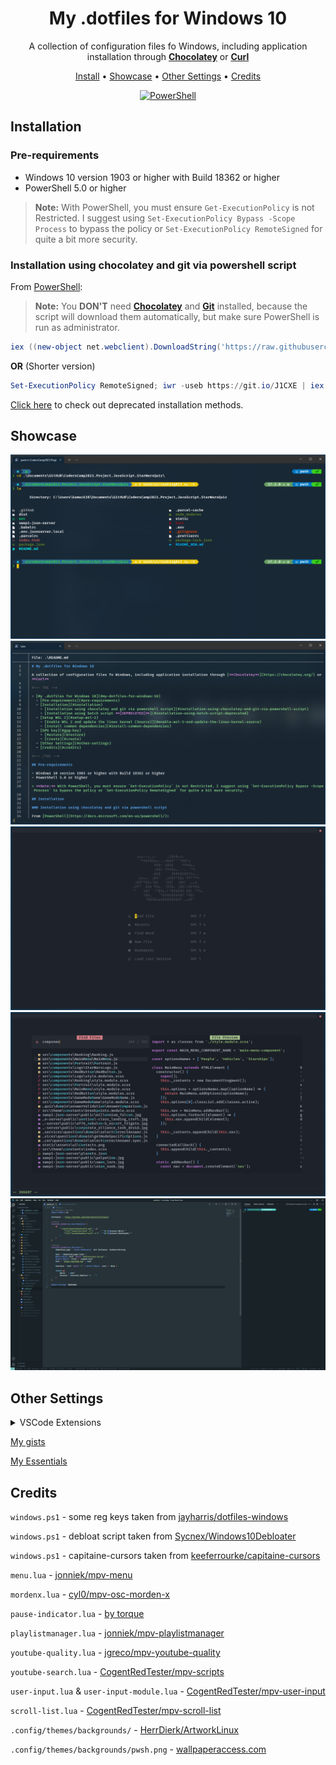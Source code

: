 <h1 align="center">My .dotfiles for Windows 10</h1>

<div align="center">

A collection of configuration files fo Windows, including application installation through [**Chocolatey**](https://chocolatey.org/) or [**Curl**](https://curl.se/)

<div align="center">
      <a href="#installation">Install</a>
  <span> • </span>
       <a href="#showcase">Showcase</a>
  <span> • </span>
  <a href="#other-settings">Other Settings</a>
  <span> • </span>
        <a href="#credits">Credits</a>
  <p></p>
</div>

[![PowerShell](https://img.shields.io/badge/Made%20with%20PowerShell-568ef7.svg?style=for-the-badge&logo=PowerShell&logoColor=white)](https://github.com/PowerShell/PowerShell)

</div>

## Installation

### Pre-requirements

- Windows 10 version 1903 or higher with Build 18362 or higher
- PowerShell 5.0 or higher

> **Note:** With PowerShell, you must ensure `Get-ExecutionPolicy` is not Restricted. I suggest using `Set-ExecutionPolicy Bypass -Scope Process` to bypass the policy or `Set-ExecutionPolicy RemoteSigned` for quite a bit more security.

### Installation using chocolatey and git via powershell script

From [PowerShell](https://docs.microsoft.com/en-us/powershell/):

> **Note:** You **DON'T** need [**Chocolatey**](https://chocolatey.org/) and [**Git**](https://git-scm.com/) installed, because the script will download them automatically, but make sure PowerShell is run as administrator.

```powershell
iex ((new-object net.webclient).DownloadString('https://raw.githubusercontent.com/kamack38/dotfiles/main/install/install.ps1'))
```

**OR** (Shorter version)

```powershell
Set-ExecutionPolicy RemoteSigned; iwr -useb https://git.io/J1CXE | iex
```

[Click here](https://github.com/kamack38/dotfiles/wiki/%5BDeprecated%5D-Installation-using-batch-script) to check out deprecated installation methods.

## Showcase

![Windows Terminal](../Pictures/Showcase/Windows-Terminal-Showcase.png)
![Bat](../Pictures/Showcase/Bat-Showcase.png)
![NeoVim](../Pictures/Showcase/NeoVim-Showcase.png)
![NeoVim - Telescope](../Pictures/Showcase/NeoVim-Showcase-Telescope.png)
![VSCode](../Pictures/Showcase/VSCode-Showcase.png)

## Other Settings

<details>
  <summary>
      VSCode Extensions
  </summary>
  <ul>
      <li><a href="https://marketplace.visualstudio.com/items?itemName=aaron-bond.better-comments">aaron-bond.better-comments</a></li>
      <li><a href="https://marketplace.visualstudio.com/items?itemName=akamud.vscode-caniuse">akamud.vscode-caniuse</a></li>
      <li><a href="https://marketplace.visualstudio.com/items?itemName=akamud.vscode-theme-onedark">akamud.vscode-theme-onedark</a></li>
      <li><a href="https://marketplace.visualstudio.com/items?itemName=alexcvzz.vscode-sqlite">alexcvzz.vscode-sqlite</a></li>
      <li><a href="https://marketplace.visualstudio.com/items?itemName=aster.vscode-subtitles">aster.vscode-subtitles</a></li>
      <li><a href="https://marketplace.visualstudio.com/items?itemName=austin.code-gnu-global">austin.code-gnu-global</a></li>
      <li><a href="https://marketplace.visualstudio.com/items?itemName=bagetx.inf">bagetx.inf</a></li>
      <li><a href="https://marketplace.visualstudio.com/items?itemName=bierner.emojisense">bierner.emojisense</a></li>
      <li><a href="https://marketplace.visualstudio.com/items?itemName=bierner.markdown-preview-github-styles">bierner.markdown-preview-github-styles</a></li>
      <li><a href="https://marketplace.visualstudio.com/items?itemName=christian-kohler.npm-intellisense">christian-kohler.npm-intellisense</a></li>
      <li><a href="https://marketplace.visualstudio.com/items?itemName=christian-kohler.path-intellisense">christian-kohler.path-intellisense</a></li>
      <li><a href="https://marketplace.visualstudio.com/items?itemName=chunsen.bracket-select">chunsen.bracket-select</a></li>
      <li><a href="https://marketplace.visualstudio.com/items?itemName=cschlosser.doxdocgen">cschlosser.doxdocgen</a></li>
      <li><a href="https://marketplace.visualstudio.com/items?itemName=DavidAnson.vscode-markdownlint">DavidAnson.vscode-markdownlint</a></li>
      <li><a href="https://marketplace.visualstudio.com/items?itemName=dbaeumer.vscode-eslint">dbaeumer.vscode-eslint</a></li>
      <li><a href="https://marketplace.visualstudio.com/items?itemName=dirt-lxiv.language-csgo-cfg">dirt-lxiv.language-csgo-cfg</a></li>
      <li><a href="https://marketplace.visualstudio.com/items?itemName=dkundel.vscode-npm-source">dkundel.vscode-npm-source</a></li>
      <li><a href="https://marketplace.visualstudio.com/items?itemName=DotJoshJohnson.xml">DotJoshJohnson.xml</a></li>
      <li><a href="https://marketplace.visualstudio.com/items?itemName=dsznajder.es7-react-js-snippets">dsznajder.es7-react-js-snippets</a></li>
      <li><a href="https://marketplace.visualstudio.com/items?itemName=eamodio.gitlens">eamodio.gitlens</a></li>
      <li><a href="https://marketplace.visualstudio.com/items?itemName=ecmel.vscode-html-css">ecmel.vscode-html-css</a></li>
      <li><a href="https://marketplace.visualstudio.com/items?itemName=eg2.vscode-npm-script">eg2.vscode-npm-script</a></li>
      <li><a href="https://marketplace.visualstudio.com/items?itemName=enkia.tokyo-night">enkia.tokyo-night</a></li>
      <li><a href="https://marketplace.visualstudio.com/items?itemName=Equinusocio.vsc-community-material-theme">Equinusocio.vsc-community-material-theme</a></li>
      <li><a href="https://marketplace.visualstudio.com/items?itemName=Equinusocio.vsc-material-theme">Equinusocio.vsc-material-theme</a></li>
      <li><a href="https://marketplace.visualstudio.com/items?itemName=esbenp.prettier-vscode">esbenp.prettier-vscode</a></li>
      <li><a href="https://marketplace.visualstudio.com/items?itemName=firefox-devtools.vscode-firefox-debug">firefox-devtools.vscode-firefox-debug</a></li>
      <li><a href="https://marketplace.visualstudio.com/items?itemName=formulahendry.code-runner">formulahendry.code-runner</a></li>
      <li><a href="https://marketplace.visualstudio.com/items?itemName=foxundermoon.shell-format">foxundermoon.shell-format</a></li>
      <li><a href="https://marketplace.visualstudio.com/items?itemName=GEEKiDoS.vdf">GEEKiDoS.vdf</a></li>
      <li><a href="https://marketplace.visualstudio.com/items?itemName=GitHub.vscode-pull-request-github">GitHub.vscode-pull-request-github</a></li>
      <li><a href="https://marketplace.visualstudio.com/items?itemName=GrapeCity.gc-excelviewer">GrapeCity.gc-excelviewer</a></li>
      <li><a href="https://marketplace.visualstudio.com/items?itemName=humao.rest-client">humao.rest-client</a></li>
      <li><a href="https://marketplace.visualstudio.com/items?itemName=Hyeon.c-math-viewer">Hyeon.c-math-viewer</a></li>
      <li><a href="https://marketplace.visualstudio.com/items?itemName=icrawl.discord-vscode">icrawl.discord-vscode</a></li>
      <li><a href="https://marketplace.visualstudio.com/items?itemName=ionutvmi.reg">ionutvmi.reg</a></li>
      <li><a href="https://marketplace.visualstudio.com/items?itemName=jeff-hykin.better-cpp-syntax">jeff-hykin.better-cpp-syntax</a></li>
      <li><a href="https://marketplace.visualstudio.com/items?itemName=liximomo.sftp">liximomo.sftp</a></li>
      <li><a href="https://marketplace.visualstudio.com/items?itemName=lukasz-wronski.ftp-sync">lukasz-wronski.ftp-sync</a></li>
      <li><a href="https://marketplace.visualstudio.com/items?itemName=mgmcdermott.vscode-language-babel">mgmcdermott.vscode-language-babel</a></li>
      <li><a href="https://marketplace.visualstudio.com/items?itemName=mikestead.dotenv">mikestead.dotenv</a></li>
      <li><a href="https://marketplace.visualstudio.com/items?itemName=mkaufman.HTMLHint">mkaufman.HTMLHint</a></li>
      <li><a href="https://marketplace.visualstudio.com/items?itemName=ms-python.python">ms-python.python</a></li>
      <li><a href="https://marketplace.visualstudio.com/items?itemName=ms-python.vscode-pylance">ms-python.vscode-pylance</a></li>
      <li><a href="https://marketplace.visualstudio.com/items?itemName=ms-toolsai.jupyter">ms-toolsai.jupyter</a></li>
      <li><a href="https://marketplace.visualstudio.com/items?itemName=ms-toolsai.jupyter-keymap">ms-toolsai.jupyter-keymap</a></li>
      <li><a href="https://marketplace.visualstudio.com/items?itemName=ms-toolsai.jupyter-renderers">ms-toolsai.jupyter-renderers</a></li>
      <li><a href="https://marketplace.visualstudio.com/items?itemName=ms-vscode-remote.remote-containers">ms-vscode-remote.remote-containers</a></li>
      <li><a href="https://marketplace.visualstudio.com/items?itemName=ms-vscode-remote.remote-ssh">ms-vscode-remote.remote-ssh</a></li>
      <li><a href="https://marketplace.visualstudio.com/items?itemName=ms-vscode-remote.remote-ssh-edit">ms-vscode-remote.remote-ssh-edit</a></li>
      <li><a href="https://marketplace.visualstudio.com/items?itemName=ms-vscode-remote.remote-wsl">ms-vscode-remote.remote-wsl</a></li>
      <li><a href="https://marketplace.visualstudio.com/items?itemName=ms-vscode-remote.vscode-remote-extensionpack">ms-vscode-remote.vscode-remote-extensionpack</a></li>
      <li><a href="https://marketplace.visualstudio.com/items?itemName=ms-vscode.cpptools">ms-vscode.cpptools</a></li>
      <li><a href="https://marketplace.visualstudio.com/items?itemName=ms-vscode.hexeditor">ms-vscode.hexeditor</a></li>
      <li><a href="https://marketplace.visualstudio.com/items?itemName=ms-vscode.powershell">ms-vscode.powershell</a></li>
      <li><a href="https://marketplace.visualstudio.com/items?itemName=ms-vscode.vscode-typescript-next">ms-vscode.vscode-typescript-next</a></li>
      <li><a href="https://marketplace.visualstudio.com/items?itemName=ms-vsliveshare.vsliveshare">ms-vsliveshare.vsliveshare</a></li>
      <li><a href="https://marketplace.visualstudio.com/items?itemName=ms-vsliveshare.vsliveshare-audio">ms-vsliveshare.vsliveshare-audio</a></li>
      <li><a href="https://marketplace.visualstudio.com/items?itemName=mtxr.sqltools">mtxr.sqltools</a></li>
      <li><a href="https://marketplace.visualstudio.com/items?itemName=mutantdino.resourcemonitor">mutantdino.resourcemonitor</a></li>
      <li><a href="https://marketplace.visualstudio.com/items?itemName=patbenatar.advanced-new-file">patbenatar.advanced-new-file</a></li>
      <li><a href="https://marketplace.visualstudio.com/items?itemName=philnash.ngrok-for-vscode">philnash.ngrok-for-vscode</a></li>
      <li><a href="https://marketplace.visualstudio.com/items?itemName=PKief.material-icon-theme">PKief.material-icon-theme</a></li>
      <li><a href="https://marketplace.visualstudio.com/items?itemName=pranaygp.vscode-css-peek">pranaygp.vscode-css-peek</a></li>
      <li><a href="https://marketplace.visualstudio.com/items?itemName=redhat.vscode-yaml">redhat.vscode-yaml</a></li>
      <li><a href="https://marketplace.visualstudio.com/items?itemName=richie5um2.vscode-sort-json">richie5um2.vscode-sort-json</a></li>
      <li><a href="https://marketplace.visualstudio.com/items?itemName=ritwickdey.live-sass">ritwickdey.live-sass</a></li>
      <li><a href="https://marketplace.visualstudio.com/items?itemName=ritwickdey.LiveServer">ritwickdey.LiveServer</a></li>
      <li><a href="https://marketplace.visualstudio.com/items?itemName=shd101wyy.markdown-preview-enhanced">shd101wyy.markdown-preview-enhanced</a></li>
      <li><a href="https://marketplace.visualstudio.com/items?itemName=slevesque.vscode-autohotkey">slevesque.vscode-autohotkey</a></li>
      <li><a href="https://marketplace.visualstudio.com/items?itemName=SPGoding.datapack-language-server">SPGoding.datapack-language-server</a></li>
      <li><a href="https://marketplace.visualstudio.com/items?itemName=streetsidesoftware.code-spell-checker">streetsidesoftware.code-spell-checker</a></li>
      <li><a href="https://marketplace.visualstudio.com/items?itemName=streetsidesoftware.code-spell-checker-polish">streetsidesoftware.code-spell-checker-polish</a></li>
      <li><a href="https://marketplace.visualstudio.com/items?itemName=syler.sass-indented">syler.sass-indented</a></li>
      <li><a href="https://marketplace.visualstudio.com/items?itemName=TabNine.tabnine-vscode">TabNine.tabnine-vscode</a></li>
      <li><a href="https://marketplace.visualstudio.com/items?itemName=thomanq.math-snippets">thomanq.math-snippets</a></li>
      <li><a href="https://marketplace.visualstudio.com/items?itemName=tldraw-org.tldraw-vscode">tldraw-org.tldraw-vscode</a></li>
      <li><a href="https://marketplace.visualstudio.com/items?itemName=tomoki1207.pdf">tomoki1207.pdf</a></li>
      <li><a href="https://marketplace.visualstudio.com/items?itemName=vincaslt.highlight-matching-tag">vincaslt.highlight-matching-tag</a></li>
      <li><a href="https://marketplace.visualstudio.com/items?itemName=VisualStudioExptTeam.vscodeintellicode">VisualStudioExptTeam.vscodeintellicode</a></li>
      <li><a href="https://marketplace.visualstudio.com/items?itemName=WakaTime.vscode-wakatime">WakaTime.vscode-wakatime</a></li>
      <li><a href="https://marketplace.visualstudio.com/items?itemName=WallabyJs.quokka-vscode">WallabyJs.quokka-vscode</a></li>
      <li><a href="https://marketplace.visualstudio.com/items?itemName=WallabyJs.wallaby-vscode">WallabyJs.wallaby-vscode</a></li>
      <li><a href="https://marketplace.visualstudio.com/items?itemName=wix.vscode-import-cost">wix.vscode-import-cost</a></li>
      <li><a href="https://marketplace.visualstudio.com/items?itemName=wmanth.jar-viewer">wmanth.jar-viewer</a></li>
      <li><a href="https://marketplace.visualstudio.com/items?itemName=xabikos.JavaScriptSnippets">xabikos.JavaScriptSnippets</a></li>
      <li><a href="https://marketplace.visualstudio.com/items?itemName=xyz.plsql-language">xyz.plsql-language</a></li>
      <li><a href="https://marketplace.visualstudio.com/items?itemName=yzhang.markdown-all-in-one">yzhang.markdown-all-in-one</a></li>
      <li><a href="https://marketplace.visualstudio.com/items?itemName=zhuangtongfa.material-theme">zhuangtongfa.material-theme</a></li>
  </ul>
</details>

[My gists](https://gist.github.com/kamack38)

[My Essentials](https://github.com/kamack38/Essentials/wiki)

## Credits

`windows.ps1` - some reg keys taken from [jayharris/dotfiles-windows](https://github.com/jayharris/dotfiles-windows/blob/master/windows.ps1)

`windows.ps1` - debloat script taken from [Sycnex/Windows10Debloater](https://github.com/Sycnex/Windows10Debloater/blob/master/Windows10SysPrepDebloater.ps1)

`windows.ps1` - capitaine-cursors taken from [keeferrourke/capitaine-cursors](https://github.com/keeferrourke/capitaine-cursors)

`menu.lua` - [jonniek/mpv-menu](https://github.com/jonniek/mpv-menu)

`mordenx.lua` - [cyl0/mpv-osc-morden-x](https://github.com/cyl0/mpv-osc-morden-x/pull/3)

`pause-indicator.lua` - [by torque](https://gist.github.com/torque/9dbc69543118347d2e5f43239a7e609a)

`playlistmanager.lua` - [jonniek/mpv-playlistmanager](https://github.com/jonniek/mpv-playlistmanager)

`youtube-quality.lua` - [jgreco/mpv-youtube-quality](https://github.com/jgreco/mpv-youtube-quality)

`youtube-search.lua` - [CogentRedTester/mpv-scripts](https://github.com/CogentRedTester/mpv-scripts/blob/master/youtube-search.lua)

`user-input.lua` & `user-input-module.lua` - [CogentRedTester/mpv-user-input](https://github.com/CogentRedTester/mpv-user-input)

`scroll-list.lua` - [CogentRedTester/mpv-scroll-list](https://github.com/CogentRedTester/mpv-scroll-list)

`.config/themes/backgrounds/` - [HerrDierk/ArtworkLinux](https://github.com/HerrDierk/ArtworkLinux)

`.config/themes/backgrounds/pwsh.png` - [wallpaperaccess.com](https://wallpaperaccess.com/download/powershell-4834959)
